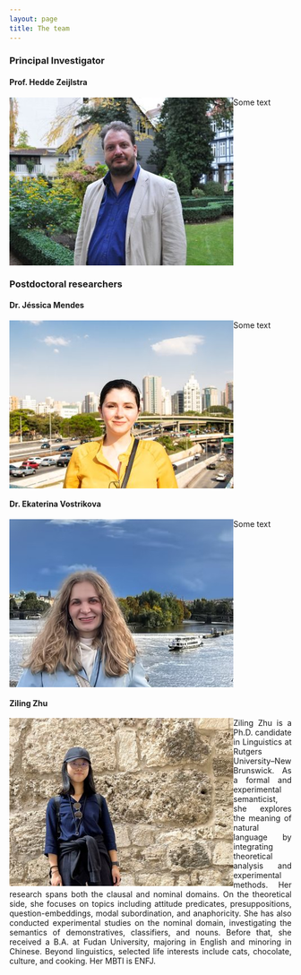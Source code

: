```yaml
---
layout: page
title: The team
---
```


### Principal Investigator

#### Prof. Hedde Zeijlstra

<img align="left" width="400" src="/assets/img/hedde.jpg" />  
Some text

<br clear="left"/>

### Postdoctoral researchers

#### Dr. Jéssica Mendes  

<img align="left" width="400" src="/assets/img/jessica.JPG" />  
Some text

<br clear="left"/>

#### Dr. Ekaterina Vostrikova  

<img align="left" width="400" src="/assets/img/katia.PNG" />  
Some text

<br clear="left"/>

#### Ziling Zhu  

<img align="left" width="400" src="/assets/img/ziling.jpg" />  
<p style='text-align: justify;'> Ziling Zhu is a Ph.D. candidate in Linguistics at Rutgers University–New Brunswick. As a formal and experimental semanticist, she explores the meaning of natural language by integrating theoretical analysis and experimental methods. Her research spans both the clausal and nominal domains. On the theoretical side, she focuses on topics including attitude predicates, presuppositions, question-embeddings, modal subordination, and anaphoricity. She has also conducted experimental studies on the nominal domain, investigating the semantics of demonstratives, classifiers, and nouns. Before that, she received a B.A. at Fudan University, majoring in English and minoring in Chinese. Beyond linguistics, selected life interests include cats, chocolate, culture, and cooking. Her MBTI is ENFJ. </p>


<br clear="left"/>

